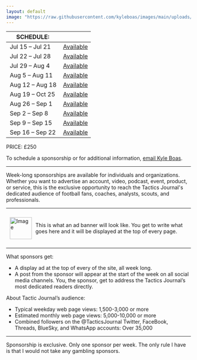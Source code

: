```yaml
---
layout: default
image: "https://raw.githubusercontent.com/kyleboas/images/main/uploads/2024/07/07/Image-07Jul2024_19:00:14.png" 
---
```


| SCHEDULE: | |
| --- | --- |
| Jul 15 – Jul 21 | <a href="mailto:kyle@tacticsjournal.com">Available</a> |
| Jul 22 – Jul 28 | <a href="mailto:kyle@tacticsjournal.com">Available</a> |
| Jul 29 – Aug 4 | <a href="mailto:kyle@tacticsjournal.com">Available</a> |
| Aug 5 – Aug 11 | <a href="mailto:kyle@tacticsjournal.com">Available</a> |
| Aug 12 – Aug 18 | <a href="mailto:kyle@tacticsjournal.com">Available</a> |
| Aug 19 – Oct 25 | <a href="mailto:kyle@tacticsjournal.com">Available</a> |
| Aug 26 – Sep 1 | <a href="mailto:kyle@tacticsjournal.com">Available</a> |
| Sep 2 – Sep 8 | <a href="mailto:kyle@tacticsjournal.com">Available</a> |
| Sep 9 – Sep 15 | <a href="mailto:kyle@tacticsjournal.com">Available</a> |
| Sep 16 – Sep 22 | <a href="mailto:kyle@tacticsjournal.com">Available</a> |

PRICE: £250

To schedule a sponsorship or for additional information, <a href="mailto:kyle@tacticsjournal.com">email Kyle Boas</a>.

---

Week-long sponsorships are available for individuals and organizations. Whether you want to advertise an account, video, podcast, event, product, or service, this is the exclusive opportunity to reach the Tactics Journal's dedicated audience of football fans, coaches, analysts, scouts, and professionals.

---

<div style="display: flex; align-items: center; padding: 10px; margin-bottom: 5px; margin-right: 2px;">
    <img src="
https://i.imgur.com/W7MnbOH.png:15:45.png" alt="Image" style="height: 60px; margin-right: 10px;">
    <p style="font-size: 14px; margin: 0;">
        This is what an ad banner will look like. You get to write what goes here and it will be displayed at the top of every page.
    </p>
</div>

---

What sponsors get:

- A display ad at the top of every  of the site, all week long.
- A post from the sponsor will appear at the start of the week on all social media channels. You, the sponsor, get to address the Tactics Journal’s most dedicated readers directly.

About Tactic Journal’s audience:

- Typical weekday web page views: 1,500-3,000 or more
- Estimated monthly web page views: 5,000-10,000 or more
- Combined followers on the @TacticsJournal Twitter, FaceBook, Threads, BlueSky, and WhatsApp accounts: Over 35,000

---

Sponsorship is exclusive. Only one sponsor per week. The only rule I have is that I would not take any gambling sponsors. 

<style>
    @media (min-width: 1000px) { table { font-size: 23px; float: left; padding-right: 35px; }
    }
    td { padding-left: 10px; }
</style>
